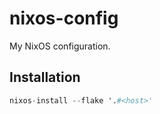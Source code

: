 # nixos-config
My NixOS configuration.

## Installation

```nix
nixos-install --flake '.#<host>'
```
